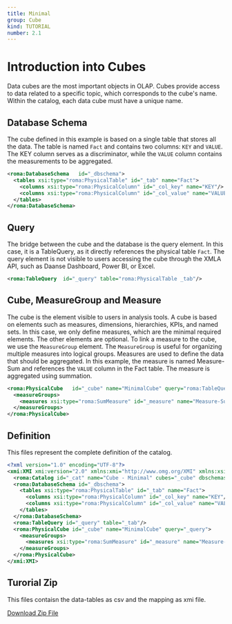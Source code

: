 ```yaml
---
title: Minimal
group: Cube
kind: TUTORIAL
number: 2.1
---
```

# Introduction into Cubes

Data cubes are the most important objects in OLAP. Cubes provide access to data related to a specific topic, which corresponds to the cube's name. Within the catalog, each data cube must have a unique name.


## Database Schema

The cube defined in this example is based on a single table that stores all the data. The table is named `Fact` and contains two columns: `KEY` and `VALUE`. The KEY column serves as a discriminator, while the `VALUE` column contains the measurements to be aggregated.


```xml
<roma:DatabaseSchema   id="_dbschema">
  <tables xsi:type="roma:PhysicalTable" id="_tab" name="Fact">
    <columns xsi:type="roma:PhysicalColumn" id="_col_key" name="KEY"/>
    <columns xsi:type="roma:PhysicalColumn" id="_col_value" name="VALUE" type="Integer"/>
  </tables>
</roma:DatabaseSchema>

```

## Query

The bridge between the cube and the database is the query element. In this case, it is a TableQuery, as it directly references the physical table `Fact`. The query element is not visible to users accessing the cube through the XMLA API, such as Daanse Dashboard, Power BI, or Excel.


```xml
<roma:TableQuery  id="_query" table="roma:PhysicalTable _tab"/>

```

## Cube, MeasureGroup and Measure

The cube is the element visible to users in analysis tools. A cube is based on elements such as measures, dimensions, hierarchies, KPIs, and named sets. In this case, we only define measures, which are the minimal required elements. The other elements are optional. To link a measure to the cube, we use the `MeasureGroup` element. The `MeasureGroup` is useful for organizing multiple measures into logical groups. Measures are used to define the data that should be aggregated. In this example, the measure is named Measure-Sum and references the `VALUE` column in the Fact table. The measure is aggregated using summation.


```xml
<roma:PhysicalCube   id="_cube" name="MinimalCube" query="roma:TableQuery _query">
  <measureGroups>
    <measures xsi:type="roma:SumMeasure" id="_measure" name="Measure-Sum" column="roma:PhysicalColumn _col_value"/>
  </measureGroups>
</roma:PhysicalCube>

```


## Definition

This files represent the complete definition of the catalog.

```xml
<?xml version="1.0" encoding="UTF-8"?>
<xmi:XMI xmi:version="2.0" xmlns:xmi="http://www.omg.org/XMI" xmlns:xsi="http://www.w3.org/2001/XMLSchema-instance" xmlns:roma="https://www.daanse.org/spec/org.eclipse.daanse.rolap.mapping">
  <roma:Catalog id="_cat" name="Cube - Minimal" cubes="_cube" dbschemas="_dbschema"/>
  <roma:DatabaseSchema id="_dbschema">
    <tables xsi:type="roma:PhysicalTable" id="_tab" name="Fact">
      <columns xsi:type="roma:PhysicalColumn" id="_col_key" name="KEY"/>
      <columns xsi:type="roma:PhysicalColumn" id="_col_value" name="VALUE" type="Integer"/>
    </tables>
  </roma:DatabaseSchema>
  <roma:TableQuery id="_query" table="_tab"/>
  <roma:PhysicalCube id="_cube" name="MinimalCube" query="_query">
    <measureGroups>
      <measures xsi:type="roma:SumMeasure" id="_measure" name="Measure-Sum" column="_col_value"/>
    </measureGroups>
  </roma:PhysicalCube>
</xmi:XMI>

```



## Turorial Zip
This files contaisn the data-tables as csv and the mapping as xmi file.

<a href="./zip/tutorial.cube.minimal.zip" download>Download Zip File</a>
